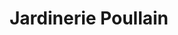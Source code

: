 ---
title: "Jardinerie Poullain"
url: /le-petit-quevilly/jardinerie-poullain/
shop: centre de jardinage
---